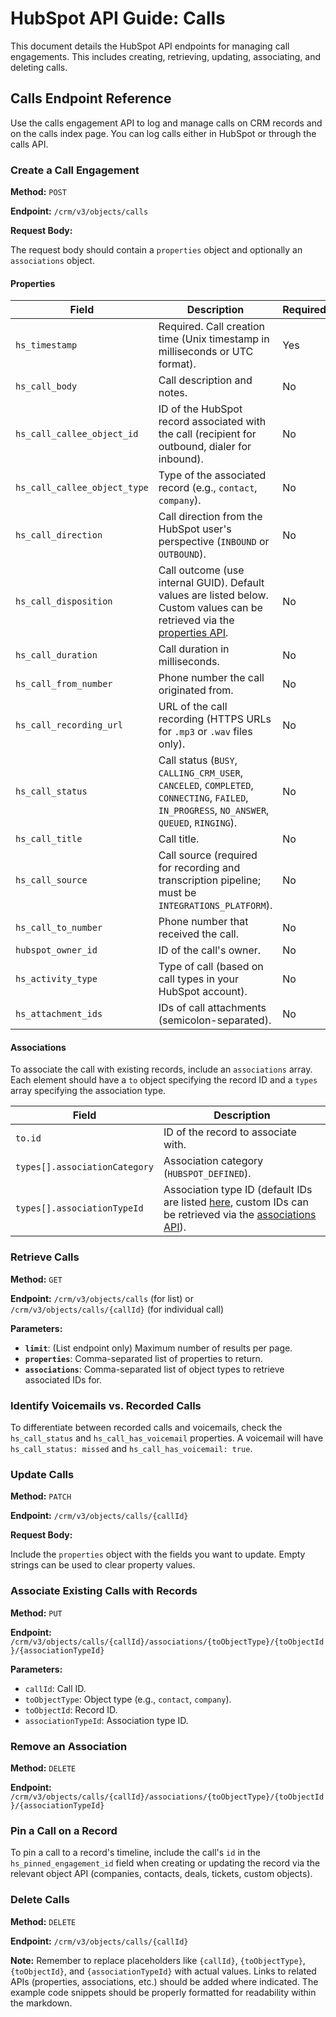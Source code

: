 # HubSpot API Guide: Calls

This document details the HubSpot API endpoints for managing call engagements.  This includes creating, retrieving, updating, associating, and deleting calls.

## Calls Endpoint Reference

Use the calls engagement API to log and manage calls on CRM records and on the calls index page. You can log calls either in HubSpot or through the calls API.

### Create a Call Engagement

**Method:** `POST`

**Endpoint:** `/crm/v3/objects/calls`

**Request Body:**

The request body should contain a `properties` object and optionally an `associations` object.

#### Properties

| Field                  | Description                                                                                                                                                                                                  | Required | Data Type       | Example                                      |
|-----------------------|---------------------------------------------------------------------------------------------------------------------------------------------------------------------------------------------------------------|----------|-----------------|----------------------------------------------|
| `hs_timestamp`         | Required. Call creation time (Unix timestamp in milliseconds or UTC format).                                                                                                                                 | Yes      | String/Number    | `1679092800000` or `2023-03-17T01:32:44.872Z` |
| `hs_call_body`         | Call description and notes.                                                                                                                                                                                 | No       | String           | "Resolved issue"                             |
| `hs_call_callee_object_id` | ID of the HubSpot record associated with the call (recipient for outbound, dialer for inbound).                                                                                                                 | No       | String           | `12345`                                       |
| `hs_call_callee_object_type` | Type of the associated record (e.g., `contact`, `company`).                                                                                                                                                    | No       | String           | `contact`                                     |
| `hs_call_direction`    | Call direction from the HubSpot user's perspective (`INBOUND` or `OUTBOUND`).                                                                                                                            | No       | String           | `OUTBOUND`                                   |
| `hs_call_disposition`  | Call outcome (use internal GUID).  Default values are listed below.  Custom values can be retrieved via the [properties API](link_to_properties_api).                                                        | No       | String           | `9d9162e7-6cf3-4944-bf63-4dff82258764` (Busy) |
| `hs_call_duration`     | Call duration in milliseconds.                                                                                                                                                                               | No       | Number           | `3800`                                        |
| `hs_call_from_number`  | Phone number the call originated from.                                                                                                                                                                     | No       | String           | `(857) 829 5489`                            |
| `hs_call_recording_url` | URL of the call recording (HTTPS URLs for `.mp3` or `.wav` files only).                                                                                                                                | No       | String           | `https://example.com/recording.mp3`          |
| `hs_call_status`       | Call status (`BUSY`, `CALLING_CRM_USER`, `CANCELED`, `COMPLETED`, `CONNECTING`, `FAILED`, `IN_PROGRESS`, `NO_ANSWER`, `QUEUED`, `RINGING`).                                                            | No       | String           | `COMPLETED`                                    |
| `hs_call_title`        | Call title.                                                                                                                                                                                              | No       | String           | "Support call"                               |
| `hs_call_source`       | Call source (required for recording and transcription pipeline; must be `INTEGRATIONS_PLATFORM`).                                                                                                          | No       | String           | `INTEGRATIONS_PLATFORM`                      |
| `hs_call_to_number`    | Phone number that received the call.                                                                                                                                                                     | No       | String           | `(509) 999 9999`                            |
| `hubspot_owner_id`     | ID of the call's owner.                                                                                                                                                                                    | No       | String           | `11349275740`                               |
| `hs_activity_type`     | Type of call (based on call types in your HubSpot account).                                                                                                                                                 | No       | String           | ...                                          |
| `hs_attachment_ids`    | IDs of call attachments (semicolon-separated).                                                                                                                                                           | No       | String           | `1;2;3`                                        |


#### Associations

To associate the call with existing records, include an `associations` array. Each element should have a `to` object specifying the record ID and a `types` array specifying the association type.

| Field          | Description                                                                              |
|-----------------|------------------------------------------------------------------------------------------|
| `to.id`         | ID of the record to associate with.                                                    |
| `types[].associationCategory` | Association category (`HUBSPOT_DEFINED`).                                         |
| `types[].associationTypeId`   | Association type ID (default IDs are listed [here](link_to_default_ids), custom IDs can be retrieved via the [associations API](link_to_associations_api)). |


### Retrieve Calls

**Method:** `GET`

**Endpoint:** `/crm/v3/objects/calls` (for list) or `/crm/v3/objects/calls/{callId}` (for individual call)

**Parameters:**

* **`limit`**: (List endpoint only) Maximum number of results per page.
* **`properties`**: Comma-separated list of properties to return.
* **`associations`**: Comma-separated list of object types to retrieve associated IDs for.


### Identify Voicemails vs. Recorded Calls

To differentiate between recorded calls and voicemails, check the `hs_call_status` and `hs_call_has_voicemail` properties. A voicemail will have `hs_call_status: missed` and `hs_call_has_voicemail: true`.


### Update Calls

**Method:** `PATCH`

**Endpoint:** `/crm/v3/objects/calls/{callId}`

**Request Body:**

Include the `properties` object with the fields you want to update.  Empty strings can be used to clear property values.


### Associate Existing Calls with Records

**Method:** `PUT`

**Endpoint:** `/crm/v3/objects/calls/{callId}/associations/{toObjectType}/{toObjectId}/{associationTypeId}`

**Parameters:**

* `callId`: Call ID.
* `toObjectType`: Object type (e.g., `contact`, `company`).
* `toObjectId`: Record ID.
* `associationTypeId`: Association type ID.


### Remove an Association

**Method:** `DELETE`

**Endpoint:** `/crm/v3/objects/calls/{callId}/associations/{toObjectType}/{toObjectId}/{associationTypeId}`


### Pin a Call on a Record

To pin a call to a record's timeline, include the call's `id` in the `hs_pinned_engagement_id` field when creating or updating the record via the relevant object API (companies, contacts, deals, tickets, custom objects).


### Delete Calls

**Method:** `DELETE`

**Endpoint:** `/crm/v3/objects/calls/{callId}`


**Note:**  Remember to replace placeholders like `{callId}`, `{toObjectType}`, `{toObjectId}`, and `{associationTypeId}` with actual values.  Links to related APIs (properties, associations, etc.) should be added where indicated.  The example code snippets should be properly formatted for readability within the markdown.
